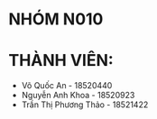# NHÓM N010   
# THÀNH VIÊN:   
  - Võ Quốc An - 18520440   
  - Nguyễn Anh Khoa - 18520923    
  - Trần Thị Phương Thảo - 18521422   
